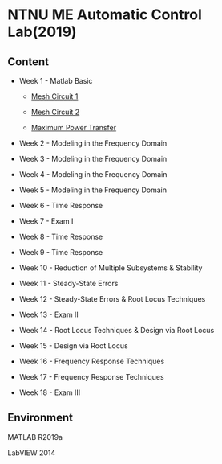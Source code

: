 # NTNU ME Automatic Control Lab(2019)
## Content
* Week 1 - Matlab Basic

  * [Mesh Circuit 1](Week%201/Mesh%20Circuit%201/README.md)
  
  * [Mesh Circuit 2](Week%201/Mesh%20Circuit%202/README.md)
  
  * [Maximum Power Transfer](Week%201/Maximum%20Power%20Transfer/README.md)

* Week 2 - Modeling in the Frequency Domain
* Week 3 - Modeling in the Frequency Domain
* Week 4 - Modeling in the Frequency Domain
* Week 5 - Modeling in the Frequency Domain
* Week 6 - Time Response
* Week 7 - Exam I
* Week 8 - Time Response
* Week 9 - Time Response
* Week 10 - Reduction of Multiple Subsystems & Stability 
* Week 11 - Steady-State Errors 
* Week 12 - Steady-State Errors & Root Locus Techniques
* Week 13 - Exam II
* Week 14 - Root Locus Techniques & Design via Root Locus
* Week 15 - Design via Root Locus 
* Week 16 - Frequency Response Techniques 
* Week 17 - Frequency Response Techniques 
* Week 18 - Exam III

## Environment
MATLAB R2019a

LabVIEW 2014
